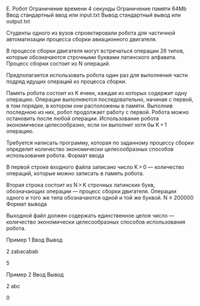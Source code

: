 
E. Робот
Ограничение времени 	4 секунды
Ограничение памяти 	64Mb
Ввод 	стандартный ввод или input.txt
Вывод 	стандартный вывод или output.txt

Студенты одного из вузов спроектировали робота для частичной автоматизации процесса сборки авиационного двигателя.

В процессе сборки двигателя могут встречаться операции 26 типов, которые обозначаются строчными буквами латинского алфавита. Процесс сборки состоит из N операций.

Предполагается использовать робота один раз для выполнения части подряд идущих операций из процесса сборки.

Память робота состоит из K ячеек, каждая из которых содержит одну операцию. Операции выполняются последовательно, начиная с первой, в том порядке, в котором они расположены в памяти. Выполнив последнюю из них, робот продолжает работу с первой. Робота можно остановить после любой операции. Использование робота экономически целесообразно, если он выполнит хотя бы K + 1 операцию.

Требуется написать программу, которая по заданному процессу сборки определит количество экономически целесообразных способов использования робота.
Формат ввода

В первой строке входного файла записано число K > 0 — количество операций, которые можно записать в память робота.

Вторая строка состоит из N > K строчных латинских букв, обозначающих операции — процесс сборки двигателя. Операции одного и того же типа обозначаются одной и той же буквой. N ≤ 200000
Формат вывода

Выходной файл должен содержать единственное целое число — количество экономически целесообразных способов использования робота.

Пример 1
Ввод
Вывод

2
zabacabab

	

5

Пример 2
Ввод
Вывод

2
abc

	

0
